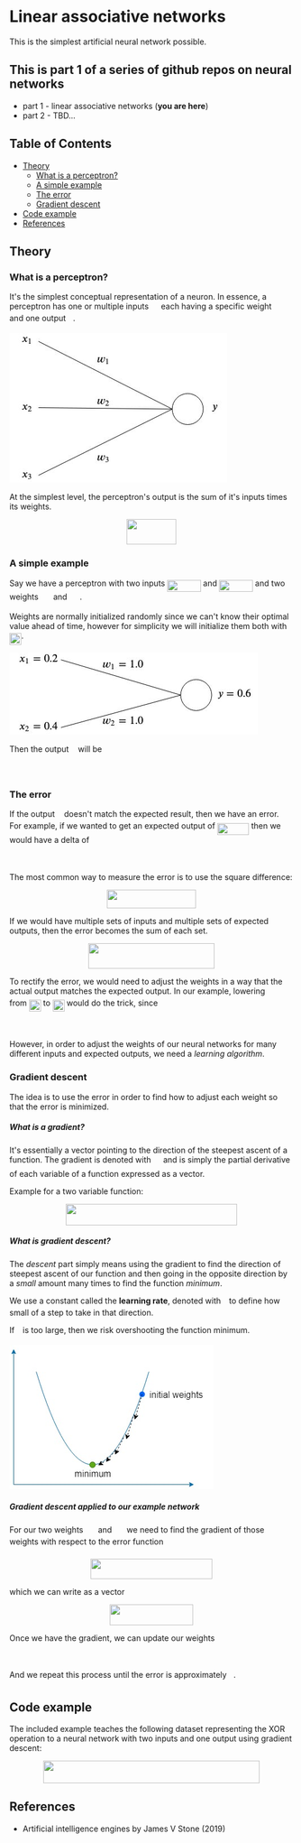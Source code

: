 # Linear associative networks

This is the simplest artificial neural network possible. 

## This is part 1 of a series of github repos on neural networks

- part 1 - linear associative networks (**you are here**)
- part 2 - TBD...

## Table of Contents

- [Theory](#theory)  
  - [What is a perceptron?](#what-is-a-perceptron)
  - [A simple example](#a-simple-example)
  - [The error](#the-error)
  - [Gradient descent](#gradient-descent)
- [Code example](#code-example)
- [References](#references)

## Theory

### What is a perceptron?

It's the simplest conceptual representation of a neuron. 
In essence, a perceptron has one or multiple inputs <img src="/tex/9fc20fb1d3825674c6a279cb0d5ca636.svg?invert_in_darkmode&sanitize=true" align=middle width=14.045887349999989pt height=14.15524440000002pt/> each having a specific weight <img src="/tex/c2a29561d89e139b3c7bffe51570c3ce.svg?invert_in_darkmode&sanitize=true" align=middle width=16.41940739999999pt height=14.15524440000002pt/> and one output <img src="/tex/deceeaf6940a8c7a5a02373728002b0f.svg?invert_in_darkmode&sanitize=true" align=middle width=8.649225749999989pt height=14.15524440000002pt/>. 

![alt text](readme-images/perceptron.jpg)

At the simplest level, the perceptron's output is the sum of it's inputs times its weights. 
<p align="center"><img src="/tex/c2d2775d67e954682fac686e557baed2.svg?invert_in_darkmode&sanitize=true" align=middle width=88.33802834999999pt height=44.89738935pt/></p>

### A simple example

Say we have a perceptron with two inputs <img src="/tex/f9b6dcc9279f659321ac3e1098b0ba4f.svg?invert_in_darkmode&sanitize=true" align=middle width=59.69172164999999pt height=21.18721440000001pt/> and <img src="/tex/bf84a893effff44b6d014b2b60460585.svg?invert_in_darkmode&sanitize=true" align=middle width=59.69172164999999pt height=21.18721440000001pt/> and two weights <img src="/tex/4b4518f1b7f0fb1347fa21506ebafb19.svg?invert_in_darkmode&sanitize=true" align=middle width=18.32105549999999pt height=14.15524440000002pt/> and <img src="/tex/f7eb0e840408d84a0c156d6efb611f3e.svg?invert_in_darkmode&sanitize=true" align=middle width=18.32105549999999pt height=14.15524440000002pt/>.  

Weights are normally initialized randomly since we can't know their optimal value ahead of time, however for simplicity we will initialize them both with <img src="/tex/f58ed17486d1735419372f2b7d091779.svg?invert_in_darkmode&sanitize=true" align=middle width=21.00464354999999pt height=21.18721440000001pt/>. 

![alt text](readme-images/perceptron-example.jpg)

Then the output <img src="/tex/deceeaf6940a8c7a5a02373728002b0f.svg?invert_in_darkmode&sanitize=true" align=middle width=8.649225749999989pt height=14.15524440000002pt/> will be
<p align="center"><img src="/tex/48c4f6073c4655b74cebf396493c9228.svg?invert_in_darkmode&sanitize=true" align=middle width=322.4824614pt height=13.789957499999998pt/></p>

### The error

If the output <img src="/tex/deceeaf6940a8c7a5a02373728002b0f.svg?invert_in_darkmode&sanitize=true" align=middle width=8.649225749999989pt height=14.15524440000002pt/> doesn't match the expected result, then we have an error.  
For example, if we wanted to get an expected output of <img src="/tex/ad35a4143e0a34d97d3abc63c4dc81a3.svg?invert_in_darkmode&sanitize=true" align=middle width=56.092022249999985pt height=21.18721440000001pt/> then we would have a delta of 

<p align="center"><img src="/tex/70587273e97df3ceb21ab1b1987c0c58.svg?invert_in_darkmode&sanitize=true" align=middle width=198.69622905pt height=14.611878599999999pt/></p>

The most common way to measure the error is to use the square difference:

<p align="center"><img src="/tex/f0e1879eb6ad7c4d4db82b272cf354b4.svg?invert_in_darkmode&sanitize=true" align=middle width=157.79689199999999pt height=32.990165999999995pt/></p>

If we would have multiple sets of inputs and multiple sets of expected outputs, then the error becomes the sum of each set. 

<p align="center"><img src="/tex/77f183b19e630e3e06818fc4bd43e135.svg?invert_in_darkmode&sanitize=true" align=middle width=223.27059314999997pt height=44.89738935pt/></p>

To rectify the error, we would need to adjust the weights in a way that the actual output matches the expected output. In our example, lowering <img src="/tex/4b4518f1b7f0fb1347fa21506ebafb19.svg?invert_in_darkmode&sanitize=true" align=middle width=18.32105549999999pt height=14.15524440000002pt/> from <img src="/tex/f58ed17486d1735419372f2b7d091779.svg?invert_in_darkmode&sanitize=true" align=middle width=21.00464354999999pt height=21.18721440000001pt/> to <img src="/tex/cde2d598001a947a6afd044a43d15629.svg?invert_in_darkmode&sanitize=true" align=middle width=21.00464354999999pt height=21.18721440000001pt/> would do the trick, since 
<p align="center"><img src="/tex/e6f831d1a270623d0d7f7ed67ad50360.svg?invert_in_darkmode&sanitize=true" align=middle width=243.73618499999998pt height=13.789957499999998pt/></p>

However, in order to adjust the weights of our neural networks for many different inputs and expected outputs, we need a *learning algorithm*. 

### Gradient descent

The idea is to use the error in order to find how to adjust each weight so that the error is minimized.  

##### What is a gradient?

It's essentially a vector pointing to the direction of the steepest ascent of a function. The gradient is denoted with <img src="/tex/47c28f1929c18f887420345e9225e08b.svg?invert_in_darkmode&sanitize=true" align=middle width=13.69867124999999pt height=22.465723500000017pt/> and is simply the partial derivative of each variable of a function expressed as a vector.  

Example for a two variable function:

<p align="center"><img src="/tex/b142e84f3f77e6dc3144eb723cd4510d.svg?invert_in_darkmode&sanitize=true" align=middle width=303.75993285pt height=37.9216761pt/></p>

##### What is gradient descent?

The *descent* part simply means using the gradient to find the direction of steepest ascent of our function and then going in the opposite direction by a *small* amount many times to find the function *minimum*.  

We use a constant called the **learning rate**, denoted with <img src="/tex/7ccca27b5ccc533a2dd72dc6fa28ed84.svg?invert_in_darkmode&sanitize=true" align=middle width=6.672392099999992pt height=14.15524440000002pt/> to define how small of a step to take in that direction.  

If <img src="/tex/7ccca27b5ccc533a2dd72dc6fa28ed84.svg?invert_in_darkmode&sanitize=true" align=middle width=6.672392099999992pt height=14.15524440000002pt/> is too large, then we risk overshooting the function minimum. 

![alt text](readme-images/gradient-descent.jpg)

##### Gradient descent applied to our example network

For our two weights <img src="/tex/4b4518f1b7f0fb1347fa21506ebafb19.svg?invert_in_darkmode&sanitize=true" align=middle width=18.32105549999999pt height=14.15524440000002pt/> and <img src="/tex/f7eb0e840408d84a0c156d6efb611f3e.svg?invert_in_darkmode&sanitize=true" align=middle width=18.32105549999999pt height=14.15524440000002pt/> we need to find the gradient of those weights with respect to the error function <img src="/tex/84df98c65d88c6adf15d4645ffa25e47.svg?invert_in_darkmode&sanitize=true" align=middle width=13.08219659999999pt height=22.465723500000017pt/>  

<p align="center"><img src="/tex/ecdd6eea717403f28ce36c7f4feddb87.svg?invert_in_darkmode&sanitize=true" align=middle width=215.8816407pt height=36.2778141pt/></p>

which we can write as a vector

<p align="center"><img src="/tex/912be46ac0db99c8544f0800527d4b9f.svg?invert_in_darkmode&sanitize=true" align=middle width=147.62782815pt height=36.2778141pt/></p>

Once we have the gradient, we can update our weights

<p align="center"><img src="/tex/2d0e5c9f934ff0aee4f9f86e332f358e.svg?invert_in_darkmode&sanitize=true" align=middle width=99.88377299999999pt height=12.6027363pt/></p>

And we repeat this process until the error is approximately <img src="/tex/29632a9bf827ce0200454dd32fc3be82.svg?invert_in_darkmode&sanitize=true" align=middle width=8.219209349999991pt height=21.18721440000001pt/>. 

## Code example

The included example teaches the following dataset representing the XOR operation to a neural network with two inputs and one output using gradient descent:

<p align="center"><img src="/tex/ce72d812872ec19857b71904c3f3e5f2.svg?invert_in_darkmode&sanitize=true" align=middle width=383.295594pt height=39.452455349999994pt/></p>

## References

- Artificial intelligence engines by James V Stone (2019)